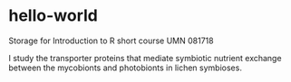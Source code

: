 # hello-world
Storage for Introduction to R short course UMN 081718

I study the transporter proteins that mediate symbiotic nutrient exchange between the mycobionts and photobionts in lichen symbioses.
